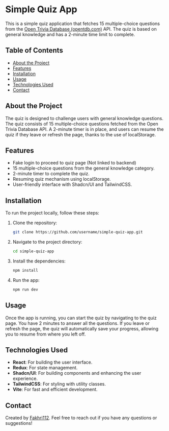 # **Simple Quiz App**

This is a simple quiz application that fetches 15 multiple-choice questions from the [Open Trivia Database (opentdb.com)](https://opentdb.com/) API. The quiz is based on general knowledge and has a 2-minute time limit to complete.

## **Table of Contents**

- [About the Project](#about-the-project)
- [Features](#features)
- [Installation](#installation)
- [Usage](#usage)
- [Technologies Used](#technologies-used)
- [Contact](#contact)

## **About the Project**

The quiz is designed to challenge users with general knowledge questions. The quiz consists of 15 multiple-choice questions fetched from the Open Trivia Database API. A 2-minute timer is in place, and users can resume the quiz if they leave or refresh the page, thanks to the use of localStorage.

## **Features**

- Fake login to proceed to quiz page (Not linked to backend)
- 15 multiple-choice questions from the general knowledge category.
- 2-minute timer to complete the quiz.
- Resuming quiz mechanism using localStorage.
- User-friendly interface with Shadcn/UI and TailwindCSS.

## **Installation**

To run the project locally, follow these steps:

1. Clone the repository:

   ```bash
   git clone https://github.com/username/simple-quiz-app.git
   ```

2. Navigate to the project directory:

   ```bash
   cd simple-quiz-app
   ```

3. Install the dependencies:

   ```bash
   npm install
   ```

4. Run the app:

   ```bash
   npm run dev
   ```

## **Usage**

Once the app is running, you can start the quiz by navigating to the quiz page. You have 2 minutes to answer all the questions. If you leave or refresh the page, the quiz will automatically save your progress, allowing you to resume from where you left off.

## **Technologies Used**

- **React**: For building the user interface.
- **Redux**: For state management.
- **Shadcn/UI**: For building components and enhancing the user experience.
- **TailwindCSS**: For styling with utility classes.
- **Vite**: For fast and efficient development.

## **Contact**

Created by [Fakhri112](https://github.com/Fakhri112). Feel free to reach out if you have any questions or suggestions!
